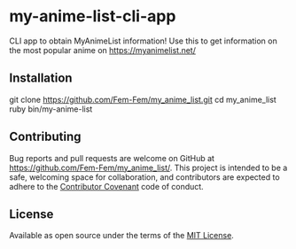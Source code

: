# my-anime-list-cli-app
CLI app to obtain MyAnimeList information! Use this to get information on the most popular anime on https://myanimelist.net/

## Installation

  git clone https://github.com/Fem-Fem/my_anime_list.git
  cd my_anime_list
  ruby bin/my-anime-list
  
## Contributing

Bug reports and pull requests are welcome on GitHub at https://github.com/Fem-Fem/my_anime_list/. This project is intended to be a safe, welcoming space for collaboration, and contributors are expected to adhere to the [Contributor Covenant](contributor-covenant.org) code of conduct.

## License

Available as open source under the terms of the [MIT License](http://opensource.org/licenses/MIT).
